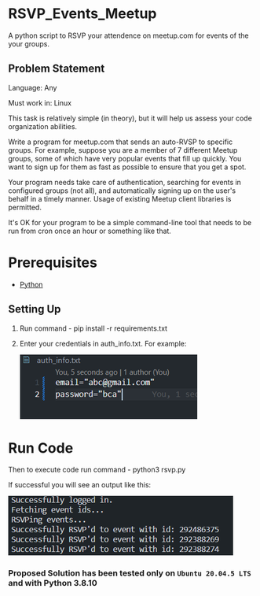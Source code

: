 # RSVP_Events_Meetup

A python script to RSVP your attendence on meetup.com for events of the your groups.

## Problem Statement

Language: Any

Must work in: Linux

This task is relatively simple (in theory), but it will help us assess your code organization abilities.

Write a program for meetup.com that sends an auto-RVSP to specific groups. For example, suppose you are a member of 7 different Meetup groups, some of which have very popular events that fill up quickly. You want to sign up for them as fast as possible to ensure that you get a spot.

Your program needs take care of authentication, searching for events in configured groups (not all), and automatically signing up on the user's behalf in a timely manner. Usage of existing Meetup client libraries is permitted.

It's OK for your program to be a simple command-line tool that needs to be run from cron once an hour or something like that.

# Prerequisites

- [Python](https://www.python.org/downloads/)

## Setting Up

1. Run command - pip install -r requirements.txt
2. Enter your credentials in auth_info.txt. For example:

   ![1679890634339](image/README/1679890634339.png)

# Run Code

Then to execute code run command - python3 rsvp.py

If successful you will see an output like this:

![1679845179979](image/README/1679845179979.png)

### Proposed Solution has been tested only on `Ubuntu 20.04.5 LTS` and with Python 3.8.10
